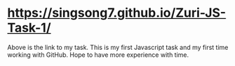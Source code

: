 #  https://singsong7.github.io/Zuri-JS-Task-1/
Above is the link to my task.
This is my first Javascript task and  my first time working with GitHub.
Hope to have more experience with time.
